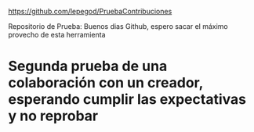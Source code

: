 https://github.com/lepegod/PruebaContribuciones

Repositorio de Prueba: Buenos dias Github, espero sacar el máximo provecho de esta herramienta

# Segunda prueba de una colaboración con un creador, esperando cumplir las expectativas y no reprobar


